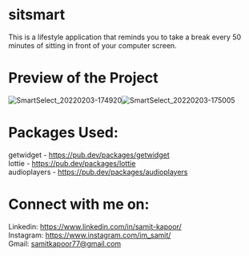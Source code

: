 # sitsmart

This is a lifestyle application that reminds you to take a break every 50 minutes of sitting in front of your computer screen.

# Preview of the Project

![SmartSelect_20220203-174920](https://user-images.githubusercontent.com/77121931/152341807-54c68d75-711c-4efa-b5ba-5bccb6cd2aba.gif)![SmartSelect_20220203-175005](https://user-images.githubusercontent.com/77121931/152341827-2dfdda01-f997-43e7-a314-5b977c86727e.gif)

# Packages Used: 
getwidget - https://pub.dev/packages/getwidget <br />
lottie - https://pub.dev/packages/lottie <br />
audioplayers - https://pub.dev/packages/audioplayers <br/>

# Connect with me on:
Linkedin: https://www.linkedin.com/in/samit-kapoor/ <br />
Instagram: https://www.instagram.com/im_samit/ <br />
Gmail: samitkapoor77@gmail.com
